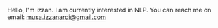 Hello, I'm izzan. I am currently interested in NLP. You can reach me on email: musa.izzanardi@gmail.com
